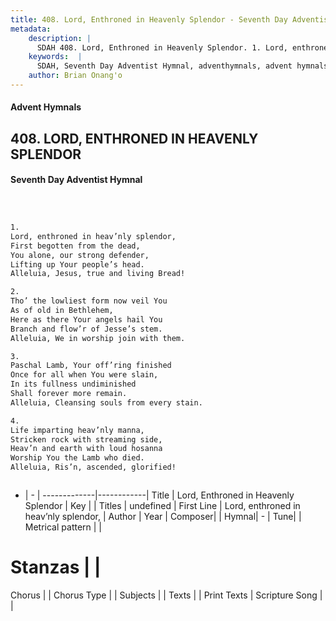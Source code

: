 ```yaml
---
title: 408. Lord, Enthroned in Heavenly Splendor - Seventh Day Adventist Hymnal
metadata:
    description: |
      SDAH 408. Lord, Enthroned in Heavenly Splendor. 1. Lord, enthroned in heav’nly splendor, First begotten from the dead, You alone, our strong defender, Lifting up Your people’s head. Alleluia, Jesus, true and living Bread!
    keywords:  |
      SDAH, Seventh Day Adventist Hymnal, adventhymnals, advent hymnals, Lord, Enthroned in Heavenly Splendor, Lord, enthroned in heav’nly splendor, 
    author: Brian Onang'o
---
```


#### Advent Hymnals
## 408. LORD, ENTHRONED IN HEAVENLY SPLENDOR
#### Seventh Day Adventist Hymnal

```txt



1.
Lord, enthroned in heav’nly splendor,
First begotten from the dead,
You alone, our strong defender,
Lifting up Your people’s head.
Alleluia, Jesus, true and living Bread!

2.
Tho’ the lowliest form now veil You
As of old in Bethlehem,
Here as there Your angels hail You
Branch and flow’r of Jesse’s stem.
Alleluia, We in worship join with them.

3.
Paschal Lamb, Your off’ring finished
Once for all when You were slain,
In its fullness undiminished
Shall forever more remain.
Alleluia, Cleansing souls from every stain.

4.
Life imparting heav’nly manna,
Stricken rock with streaming side,
Heav’n and earth with loud hosanna
Worship You the Lamb who died.
Alleluia, Ris’n, ascended, glorified!



```

- |   -  |
-------------|------------|
Title | Lord, Enthroned in Heavenly Splendor |
Key |  |
Titles | undefined |
First Line | Lord, enthroned in heav’nly splendor, |
Author | 
Year | 
Composer|  |
Hymnal|  - |
Tune|  |
Metrical pattern | |
# Stanzas |  |
Chorus |  |
Chorus Type |  |
Subjects |  |
Texts |  |
Print Texts | 
Scripture Song |  |
  
